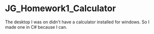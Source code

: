 # JG_Homework1_Calculator
The desktop I was on didn't have a calculator installed for windows.
So I made one in C# because I can.
